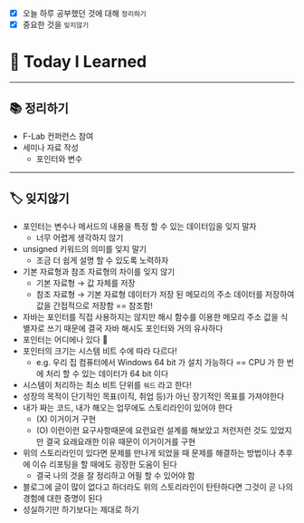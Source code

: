 - [x]  오늘 하루 공부했던 것에 대해 `정리하기`
- [x]  중요한 것을 `잊지않기`

# 🚩 Today I Learned

---

## 📚 정리하기

- F-Lab 컨퍼런스 참여
- 세미나 자료 작성
    - 포인터와 변수

---

## 🏷 잊지않기

- 포인터는 변수나 메서드의 내용을 특정 할 수 있는 데이터임을 잊지 말자
    - 너무 어렵게 생각하지 않기
- unsigned 키워드의 의미를 잊지 말기
    - 조금 더 쉽게 설명 할 수 있도록 노력하자
- 기본 자료형과 참조 자료형의 차이를 잊지 않기
    - 기본 자료형 → 값 자체를 저장
    - 참조 자료형 → 기본 자료형 데이터가 저장 된 메모리의 주소 데이터를 저장하여 값을 간접적으로 저장함 == 참조함!
- 자바는 포인터를 직접 사용하지는 않지만 해시 함수를 이용한 메모리 주소 값을 식별자로 쓰기 때문에 결국 자바 해시도 포인터와 거의 유사하다
- 포인터는 어디에나 있다 🤪
- 포인터의 크기는 시스템 비트 수에 따라 다르다!
    - e.g. 우리 집 컴퓨터에서 Windows 64 bit 가 설치 가능하다 == CPU 가 한 번에 처리 할 수 있는 데이터가 64 bit 이다
- 시스템이 처리하는 최소 비트 단위를 `워드` 라고 한다!
- 성장의 목적이 단기적인 목표(이직, 취업 등)가 아닌 장기적인 목표를 가져야한다
- 내가 짜는 코드, 내가 해오는 업무에도 스토리라인이 있어야 한다
    - (X) 이거이거 구현
    - (O) 이런이런 요구사항때문에 요런요런 설계를 해보았고 저런저런 것도 있었지만 결국 요래요래한 이유 때문이 이거이거를 구현
- 위의 스토리라인이 있다면 문제를 만나게 되었을 때 문제를 해결하는 방법이나 추후에 이슈 리포팅을 할 때에도 굉장한 도움이 된다
    - 결국 나의 것을 잘 정리하고 어필 할 수 있어야 함
- 블로그에 글이 많이 없다고 하더라도 위의 스토리라인이 탄탄하다면 그것이 곧 나의 경험에 대한 증명이 된다
- 성실하기만 하기보다는 제대로 하기